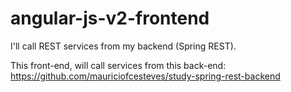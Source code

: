 # angular-js-v2-frontend
I'll call REST services from my backend (Spring REST).

This front-end, will call services from this back-end: https://github.com/mauriciofcesteves/study-spring-rest-backend
